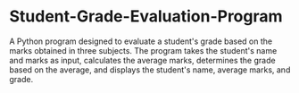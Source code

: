 # Student-Grade-Evaluation-Program
A Python program designed to evaluate a student's grade based on the marks obtained in three subjects. The program takes the student's name and marks as input, calculates the average marks, determines the grade based on the average, and displays the student's name, average marks, and grade.
